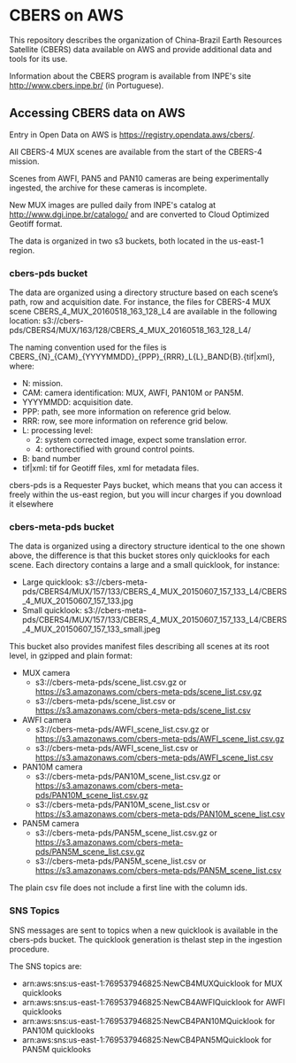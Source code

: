 # CBERS on AWS

This repository describes the organization of China-Brazil Earth Resources Satellite (CBERS) data available on AWS and provide additional data and tools for its use.

Information about the CBERS program is available from INPE's site http://www.cbers.inpe.br/ (in Portuguese).

## Accessing CBERS data on AWS

Entry in Open Data on AWS is https://registry.opendata.aws/cbers/.

All CBERS-4 MUX scenes are available from the start of the CBERS-4 mission.

Scenes from AWFI, PAN5 and PAN10 cameras are being experimentally ingested, the archive for these cameras is incomplete.

New MUX images are pulled daily from INPE's catalog at http://www.dgi.inpe.br/catalogo/ and are converted to Cloud Optimized Geotiff format.

The data is organized in two s3 buckets, both located in the us-east-1 region.

### cbers-pds bucket

The data are organized using a directory structure based on each scene’s path, row and acquisition date. For instance, the files for CBERS-4 MUX scene CBERS_4_MUX_20160518_163_128_L4 are available in the following location: s3://cbers-pds/CBERS4/MUX/163/128/CBERS_4_MUX_20160518_163_128_L4/

The naming convention used for the files is  CBERS\_{N}\_{CAM}\_{YYYYMMDD}\_{PPP}\_{RRR}\_L{L}\_BAND{B}.{tif|xml}, where:
- N: mission.
- CAM: camera identification: MUX, AWFI, PAN10M or PAN5M.
- YYYYMMDD: acquisition date.
- PPP: path, see more information on reference grid below.
- RRR: row, see more information on reference grid below.
- L: processing level:
  - 2: system corrected image, expect some translation error.
  - 4: orthorectified with ground control points.
- B: band number
- tif|xml: tif for Geotiff files, xml for metadata files.

cbers-pds is a Requester Pays bucket, which means that you can access it freely within the us-east region, but you will incur charges if you download it elsewhere

### cbers-meta-pds bucket

The data is organized using a directory structure identical to the one shown above, the difference is that this bucket stores only quicklooks for each scene. Each directory contains a large and a small quicklook, for instance:

- Large quicklook: s3://cbers-meta-pds/CBERS4/MUX/157/133/CBERS_4_MUX_20150607_157_133_L4/CBERS_4_MUX_20150607_157_133.jpg
- Small quicklook: s3://cbers-meta-pds/CBERS4/MUX/157/133/CBERS_4_MUX_20150607_157_133_L4/CBERS_4_MUX_20150607_157_133_small.jpeg

This bucket also provides manifest files describing all scenes at its root level, in gzipped and plain format:

- MUX camera
  - s3://cbers-meta-pds/scene_list.csv.gz or https://s3.amazonaws.com/cbers-meta-pds/scene_list.csv.gz
  - s3://cbers-meta-pds/scene_list.csv or https://s3.amazonaws.com/cbers-meta-pds/scene_list.csv
- AWFI camera
  - s3://cbers-meta-pds/AWFI_scene_list.csv.gz or https://s3.amazonaws.com/cbers-meta-pds/AWFI_scene_list.csv.gz
  - s3://cbers-meta-pds/AWFI_scene_list.csv or https://s3.amazonaws.com/cbers-meta-pds/AWFI_scene_list.csv
- PAN10M camera
  - s3://cbers-meta-pds/PAN10M_scene_list.csv.gz or https://s3.amazonaws.com/cbers-meta-pds/PAN10M_scene_list.csv.gz
  - s3://cbers-meta-pds/PAN10M_scene_list.csv or https://s3.amazonaws.com/cbers-meta-pds/PAN10M_scene_list.csv
- PAN5M camera
  - s3://cbers-meta-pds/PAN5M_scene_list.csv.gz or https://s3.amazonaws.com/cbers-meta-pds/PAN5M_scene_list.csv.gz
  - s3://cbers-meta-pds/PAN5M_scene_list.csv or https://s3.amazonaws.com/cbers-meta-pds/PAN5M_scene_list.csv

The plain csv file does not include a first line with the column ids.

### SNS Topics

SNS messages are sent to topics when a new quicklook is available in the cbers-pds bucket. The quicklook generation is thelast step in the ingestion procedure.

The SNS topics are:

- arn:aws:sns:us-east-1:769537946825:NewCB4MUXQuicklook for MUX quicklooks
- arn:aws:sns:us-east-1:769537946825:NewCB4AWFIQuicklook for AWFI quicklooks
- arn:aws:sns:us-east-1:769537946825:NewCB4PAN10MQuicklook for PAN10M quicklooks
- arn:aws:sns:us-east-1:769537946825:NewCB4PAN5MQuicklook for PAN5M quicklooks





